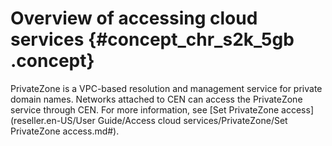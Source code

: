 # Overview of accessing cloud services {#concept_chr_s2k_5gb .concept}

PrivateZone is a VPC-based resolution and management service for private domain names. Networks attached to CEN can access the PrivateZone service through CEN. For more information, see [Set PrivateZone access](reseller.en-US/User Guide/Access cloud services/PrivateZone/Set PrivateZone access.md#).

